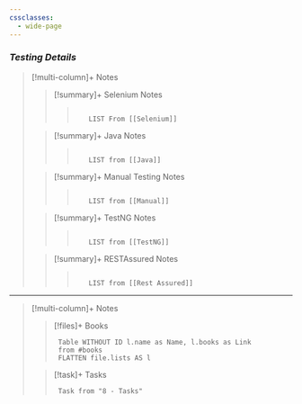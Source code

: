 ```yaml
---
cssclasses:
  - wide-page
---
```


### ***Testing Details***

> [!multi-column]+ Notes
>
>> [!summary]+ Selenium Notes	 
>>> ```dataview
>>>  
>>>	   LIST From [[Selenium]]
>>> ```
>
>> [!summary]+ Java Notes
>>> ```dataview
>>>  
>>>	   LIST from [[Java]]
>>> ```
>
>> [!summary]+ Manual Testing Notes
>>> ```dataview
>>>  
>>>	   LIST from [[Manual]]
>>> ```
>
>> [!summary]+ TestNG Notes
>>> ```dataview
>>>  
>>>	   LIST from [[TestNG]]
>>> ```
>
>> [!summary]+ RESTAssured Notes
>>> ```dataview
>>>  
>>>	   LIST from [[Rest Assured]]
>>> ```
---
> [!multi-column]+ Notes
> 
>> [!files]+ Books
>>```dataview
>>  Table WITHOUT ID l.name as Name, l.books as Link
>>  from #books 
>>  FLATTEN file.lists AS l
>>  ```  
>
>>[!task]+ Tasks
>>```dataview
>>  Task from "8 - Tasks"
>>``` 

